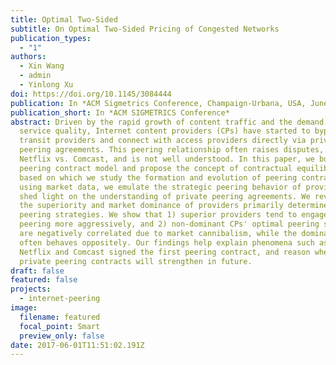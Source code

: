 ```yaml
---
title: Optimal Two-Sided
subtitle: On Optimal Two-Sided Pricing of Congested Networks
publication_types:
  - "1"
authors:
  - Xin Wang
  - admin
  - Yinlong Xu
doi: https://doi.org/10.1145/3084444
publication: In *ACM Sigmetrics Conference, Champaign-Urbana, USA, June 5-9, 2017.*
publication_short: In *ACM SIGMETRICS Conference*
abstract: Driven by the rapid growth of content traffic and the demand for
  service quality, Internet content providers (CPs) have started to bypass
  transit providers and connect with access providers directly via private
  peering agreements. This peering relationship often raises disputes, e.g.,
  Netflix vs. Comcast, and is not well understood. In this paper, we build a
  peering contract model and propose the concept of contractual equilibrium,
  based on which we study the formation and evolution of peering contracts. By
  using market data, we emulate the strategic peering behavior of providers and
  shed light on the understanding of private peering agreements. We reveal that
  the superiority and market dominance of providers primarily determine their
  peering strategies. We show that 1) superior providers tend to engage in
  peering more aggressively, and 2) non-dominant CPs' optimal peering strategies
  are negatively correlated due to market cannibalism, while the dominant CP
  often behaves oppositely. Our findings help explain phenomena such as why
  Netflix and Comcast signed the first peering contract, and reason whether
  private peering contracts will strengthen in future.
draft: false
featured: false
projects:
  - internet-peering
image:
  filename: featured
  focal_point: Smart
  preview_only: false
date: 2017-06-01T11:51:02.191Z
---
```

